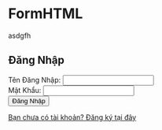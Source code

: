 # FormHTML
asdgfh
<!DOCTYPE html>
<html lang="en">
<head>
    <meta charset="UTF-8">
    <meta name="viewport" content="width=device-width, initial-scale=1.0">
    <link rel="stylesheet" href="./main.css">
    <title>FORM vd</title>
</head>
<body>
    <div class="form-dn">
        <div class="dang-nhap">
            <h2>Đăng Nhập</h2>
            <form>
                Tên Đăng Nhập: <input type="text" name="name"/> <br/>
                <label for="password"> Mật Khẩu: </label>  
                <input type="password" id="password" name="password"/> <br/> 
                <button type="submit">Đăng Nhập</button> 
            </form>
            <a href="./register.html">Bạn chưa có tài khoản? Đăng ký tại đây</a>
        </div>
    </div>
</body>
</html>
